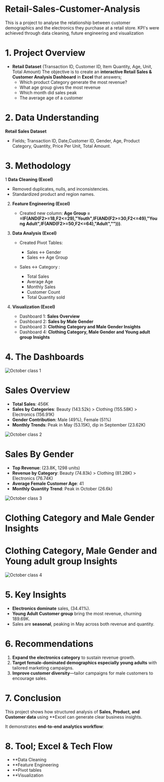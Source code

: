 # Retail-Sales-Customer-Analysis
This is a project to analyse the relationship between customer demographics and the electronics they purchase at a retail store. KPI's were achieved through data cleaning, future engineering and visualization


# 1. Project Overview

* **Retail Dataset** (Transaction ID, Customer ID, Item Quantity, Age, Unit, Total Amount)
    The objective is to create an **interactive Retail Sales & Customer Analysis Dashboard** in **Excel** that answers;
  * Which product Category generate the most revenue?
  * What age group gives the most revenue
  * Which month did sales peak
  * The average age of a customer


# 2. Data Understanding

 **Retail Sales Dataset**

   * Fields; Transaction ID, Date,Customer ID, Gender, Age, Product Category, Quantity, Price Per Unit, Total Amount.



# 3. Methodology

1 **Data Cleaning (Excel)**

   * Removed duplicates, nulls, and inconsistencies.
   * Standardized product and region names.

2. **Feature Engineering (Excel)**

   * Created new column: **Age Group = =IF(AND(F2>=18,F2<=29),"Youth",IF(AND(F2>=30,F2<=49),"Young Adult",IF(AND(F2>=50,F2<=64),"Adult","")))**.

3. **Data Analysis (Excel)**

   * Created Pivot Tables:

     * Sales ↔ Gender
     * Sales ↔ Age Group
   * Sales ↔ Category :

     * Total Sales
     * Average Age
     * Monthly Sales
     * Customer Count
     * Total Quantity sold

4. **Visualization (Excel)**

   * Dashboard 1: **Sales Overview**
   * Dashboard 2: **Sales by Male Gender**
   * Dashboard 3: **Clothing Category and Male Gender Insights**
   * Dashboard 4: **Clothing Category, Male Gender and Young adult group Insights**


# 4. The Dashboards
![October class 1](https://github.com/user-attachments/assets/b0f05452-950b-414f-8bc4-9e1f44461557)


#  Sales Overview

* **Total Sales**: 456K
* **Sales by Categories**: Beauty (143.52k) > Clothing (155.58K) > Electronics (156.91K)
* **Gender Contribution**: Male (49%), Female (51%)
* **Monthly Trends**: Peak in May (53.15K), dip in September (23.62K)

![October class 2](https://github.com/user-attachments/assets/8070e259-e3e6-44c0-8bed-af0a00fb767c)


# Sales By Gender

* **Top Revenue**: (23.8K, 1298 units)
* **Revenue by Category**: Beauty (74.83k) > Clothing (81.28K) > Electronics (76.74K)
* **Average Female Customer Age**: 41
* **Monthly Quantity Trend**: Peak in October (26.6k)


![October class 3](https://github.com/user-attachments/assets/0c53ecab-e273-4724-b3ca-3f1355b63d37)
# Clothing Category and Male Gender Insights

# Clothing Category, Male Gender and Young adult group Insights
![October class 4](https://github.com/user-attachments/assets/3b4918c1-06a3-4ae4-b5d2-e9e2dd0b0afa)

# 5. Key Insights

* **Electronics dominate** sales, (34.41%).
* **Young Adult Customer group** bring the most revenue, churning 189.69K.
* Sales are **seasonal**, peaking in May across both revenue and quantity.


# 6. Recommendations

1. **Expand the electronics category** to sustain revenue growth.
2. **Target female-dominated demographics especially young adults** with tailored marketing campaigns.
3. **Improve customer diversity**—tailor campaigns for male customers to encourage sales.


# 7. Conclusion

This project shows how structured analysis of **Sales, Product, and Customer data** using **Excel can generate clear business insights.

It demonstrates **end-to-end analytics workflow**:


# 8. Tool; Excel & Tech Flow

* **Data Cleaning
* **Feature Engineering
* **Pivot tables 
* **Visualization
